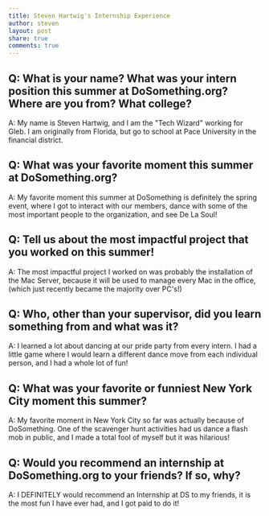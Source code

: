 ```yaml
---
title: Steven Hartwig's Internship Experience
author: steven
layout: post
share: true
comments: true
---
```


## Q: What is your name? What was your intern position this summer at DoSomething.org? Where are you from? What college?

A: My name is Steven Hartwig, and I am the "Tech Wizard" working for Gleb. I am originally from Florida, but go to school at Pace University in the financial district.

## Q: What was your favorite moment this summer at DoSomething.org?

A: My favorite moment this summer at DoSomething is definitely the spring event, where I got to interact with our members, dance with some of the most important people to the organization, and see De La Soul!

## Q: Tell us about the most impactful project that you worked on this summer!

A: The most impactful project I worked on was probably the installation of the Mac Server, because it will be used to manage every Mac in the office, (which just recently became the majority over PC's!)

## Q: Who, other than your supervisor, did you learn something from and what was it?

A: I learned a lot about dancing at our pride party from every intern. I had a little game where I would learn a different dance move from each individual person, and I had a whole lot of fun!

## Q: What was your favorite or funniest New York City moment this summer?

A: My favorite moment in New York City so far was actually because of DoSomething. One of the scavenger hunt activities had us dance a flash mob in public, and I made a total fool of myself but it was hilarious!

## Q: Would you recommend an internship at DoSomething.org to your friends? If so, why?

A: I DEFINITELY would recommend an Internship at DS to my friends, it is the most fun I have ever had, and I got paid to do it!